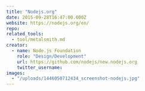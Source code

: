 ```yaml
---
title: "Nodejs.org"
date: 2015-09-28T16:47:00.000Z
website: https://nodejs.org/en/
repo:
related_tools:
  - tool/metalsmith.md
creator:
  - name: Node.js Foundation
    role: "Design/Development"
    url: https://github.com/nodejs/new.nodejs.org
    twitter_username:
images:
  - "/uploads/1446050712434_screenshot-nodejs.jpg"
---
```

